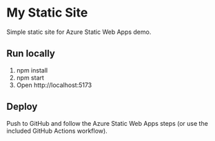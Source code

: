 # My Static Site

Simple static site for Azure Static Web Apps demo.

## Run locally
1. npm install
2. npm start
3. Open http://localhost:5173

## Deploy
Push to GitHub and follow the Azure Static Web Apps steps (or use the included GitHub Actions workflow).
